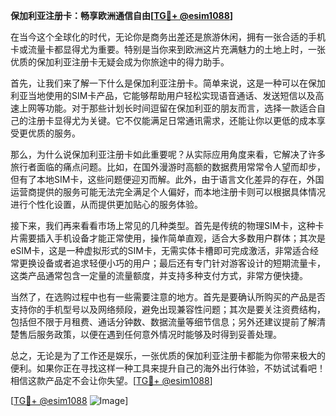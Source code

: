 **保加利亚注册卡：畅享欧洲通信自由[[TG💪+ @esim1088](https://t.me/s/esim1088)]**

在当今这个全球化的时代，无论你是商务出差还是旅游休闲，拥有一张合适的手机卡或流量卡都显得尤为重要。特别是当你来到欧洲这片充满魅力的土地上时，一张优质的保加利亚注册卡无疑会成为你旅途中的得力助手。

首先，让我们来了解一下什么是保加利亚注册卡。简单来说，这是一种可以在保加利亚当地使用的SIM卡产品，它能够帮助用户轻松实现语音通话、发送短信以及高速上网等功能。对于那些计划长时间逗留在保加利亚的朋友而言，选择一款适合自己的注册卡显得尤为关键。它不仅能满足日常通讯需求，还能让你以更低的成本享受更优质的服务。

那么，为什么说保加利亚注册卡如此重要呢？从实际应用角度来看，它解决了许多旅行者面临的痛点问题。比如，在国外漫游时高额的数据费用常常令人望而却步，但有了本地SIM卡，这些问题便迎刃而解。此外，由于语言文化差异的存在，外国运营商提供的服务可能无法完全满足个人偏好，而本地注册卡则可以根据具体情况进行个性化设置，从而提供更加贴心的服务体验。

接下来，我们再来看看市场上常见的几种类型。首先是传统的物理SIM卡，这种卡片需要插入手机设备才能正常使用，操作简单直观，适合大多数用户群体；其次是eSIM卡，这是一种虚拟形式的SIM卡，无需实体卡槽即可完成激活，非常适合经常更换设备或者追求轻便小巧的用户；最后还有专门针对游客设计的短期流量卡，这类产品通常包含一定量的流量额度，并支持多种支付方式，非常方便快捷。

当然了，在选购过程中也有一些需要注意的地方。首先是要确认所购买的产品是否支持你的手机型号以及网络频段，避免出现兼容性问题；其次是要关注资费结构，包括但不限于月租费、通话分钟数、数据流量等细节信息；另外还建议提前了解清楚售后服务政策，以便在遇到任何意外情况时能够及时得到妥善处理。

总之，无论是为了工作还是娱乐，一张优质的保加利亚注册卡都能为你带来极大的便利。如果你正在寻找这样一种工具来提升自己的海外出行体验，不妨试试看吧！相信这款产品定不会让你失望。[[TG💪+ @esim1088](https://t.me/s/esim1088)]

[[TG💪+ @esim1088](https://t.me/s/esim1088) ![Image](https://i.postimg.cc/4NQfJmqS/Snipaste-2025-05-13-00-14-12.png)]